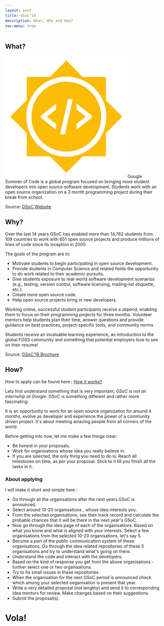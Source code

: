 ```yaml
---
layout: post
title: GSoC'19
description: What, Why and How?
nav-menu: true
---
```


## What?

<p><span class="image left"><img src="assets/images/gsoc_logo.png" alt="" />Google Summer of Code is a global program focused on bringing more student developers into open source software development. Students work with an open source organization on a 3 month programming project during their break from school.</p>

Source: [GSoC Website](https://summerofcode.withgoogle.com/ )

## Why?

Over the last 14 years GSoC has enabled more than 14,762 students from 109
countries to work with 651 open source projects and produce millions of lines of
code since its inception in 2005.

The goals of the program are to:
- Motivate students to begin participating in open source
development.
- Provide students in Computer Science and related fields the
opportunity to do work related to their academic pursuits.
- Give students exposure to real-world software development
scenarios (e.g., testing, version control, software licensing,
mailing-list etiquette, etc.).
- Create more open source code.
- Help open source projects bring in new developers.

Working online, successful student participants receive a stipend, enabling them
to focus on their programming projects for three months. Volunteer mentors help
students plan their time, answer questions and provide guidance on best
practices, project-specific tools, and community norms.

Students receive an invaluable learning experience, an introduction to the global
FOSS community and something that potential employers love to see on their
resume!

Source: [GSoC'19 Brochure](https://developers.google.com/open-source/gsoc/resources/downloads/GSoC2019Flyer.pdf)

## How?

How to apply can be found here : [How it works?](https://summerofcode.withgoogle.com/how-it-works/)

Lets first understand something that is very important, *GSoC is not an internship at Google*. GSoC is something different and rather more fascinating:

It is an opportunity to work for an open source organization for around 4 months, evolve as developer and experience the power of a community driven project. It's about meeting amazing people from all corners of the world.

Before getting into how, let me make a few things clear:
- Be honest in your proposals.
- Work for organisations whose idea you really believe in.
- If you are selected, the only thing you need to do is: Reach all milestones on time, as per your proposal. Stick to it till you finish all the tasks in it.

### About applying

I will make it short and simple here :
- Go through all the organisations after the next years GSoC is announced.
- Select around 10-20 organisations , whose idea interests you.
- From the selected organisations, see their track record and calculate the probable chances that it will be there in the next year's GSoC. 
- Now go through the idea page of each of the organisations. Based on what you know and what is aligned with your interests. Select a few organisations from the selected 10-20 organisations, let's say 5. 
- Become a part of the public communication system of these organisations. Go through the idea related repositories of these 5 organisations and try to understand what's going on there.
- Understand the code and interact with the developers.
- Based on the kind of response you get from the above organisations - further select one or two organisations.
- Try to fix small issues in these repositories.
- When the organisation for the next GSoC period is announced check which among your selected oeganisation is present that year.
- Write a very detailed proposal  (not lengthy) and send it to corresponding idea mentors for review. Make changes based on their suggestions.
- Submit the proposal(s).

# Vola!

